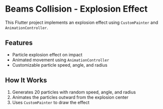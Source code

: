 # Beams Collision - Explosion Effect

This Flutter project implements an explosion effect using `CustomPainter` and `AnimationController`.

## Features

- Particle explosion effect on impact
- Animated movement using `AnimationController`
- Customizable particle speed, angle, and radius

## How It Works

1. Generates 20 particles with random speed, angle, and radius
2. Animates the particles outward from the explosion center
3. Uses `CustomPainter` to draw the effect